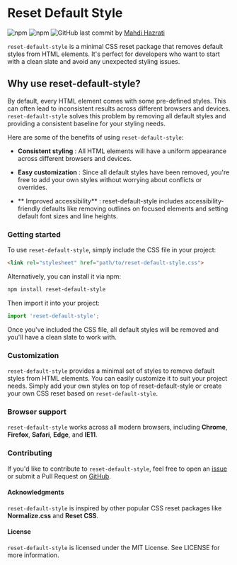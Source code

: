 # Reset Default Style

![npm](https://img.shields.io/npm/v/reset-default-style)
![npm](https://img.shields.io/npm/dt/reset-default-style)
![GitHub last commit](https://img.shields.io/github/last-commit/Mahdi-Hazrati/reset-default-style) by [Mahdi Hazrati](https://github.com/Mahdi-Hazrati "Mahdi Hazrati")

`reset-default-style` is a minimal CSS reset package that removes default styles from HTML elements. It's perfect for developers who want to start with a clean slate and avoid any unexpected styling issues.

## Why use reset-default-style?
By default, every HTML element comes with some pre-defined styles. This can often lead to inconsistent results across different browsers and devices.` reset-default-style` solves this problem by removing all default styles and providing a consistent baseline for your styling needs.

Here are some of the benefits of using `reset-default-style`:

- **Consistent styling** : All HTML elements will have a uniform appearance across different browsers and devices.

- **Easy customization** : Since all default styles have been removed, you're free to add your own styles without worrying about conflicts or overrides.

- ** Improved accessibility** : reset-default-style includes accessibility-friendly defaults like removing outlines on focused elements and setting default font sizes and line heights.

### Getting started
To use `reset-default-style`, simply include the CSS file in your project:

```html
<link rel="stylesheet" href="path/to/reset-default-style.css">
```
Alternatively, you can install it via npm:

```bash
npm install reset-default-style
```
Then import it into your project:

```js
import 'reset-default-style';
```
Once you've included the CSS file, all default styles will be removed and you'll have a clean slate to work with.

### Customization
`reset-default-style` provides a minimal set of styles to remove default styles from HTML elements. You can easily customize it to suit your project needs. Simply add your own styles on top of reset-default-style or create your own CSS reset based on `reset-default-style`.

### Browser support
`reset-default-style` works across all modern browsers, including **Chrome**, **Firefox**, **Safari**, **Edge**, and **IE11**.

### Contributing
If you'd like to contribute to `reset-default-style`, feel free to open an [issue](https://github.com/Mahdi-Hazrati/reset-default-style/issues/new) or submit a Pull Request on [GitHub](https://github.com/Mahdi-Hazrati/reset-default-style "GitHub").

#### Acknowledgments
`reset-default-style` is inspired by other popular CSS reset packages like **Normalize.css** and **Reset CSS**.

#### License
`reset-default-style` is licensed under the MIT License. See LICENSE for more information.

